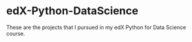 # edX-Python-DataScience
These are the projects that I pursued in my edX Python for Data Science course.
